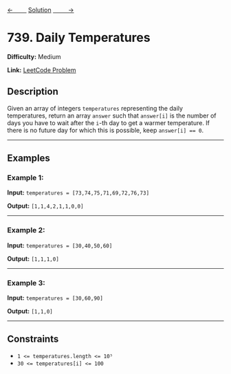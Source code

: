 [<-&nbsp;&nbsp;&nbsp;&nbsp;&nbsp;&nbsp;&nbsp;&nbsp;](../20.%20Valid%20Parentheses/statement.md)
[Solution](../739.%20Daily%20Temperatures/solution.js)
[&nbsp;&nbsp;&nbsp;&nbsp;&nbsp;&nbsp;&nbsp;&nbsp; ->](../155.%20Min%20Stack/statement.md)

# 739. Daily Temperatures

**Difficulty:** Medium

**Link:** [LeetCode Problem](https://leetcode.com/problems/daily-temperatures/)

## Description

Given an array of integers `temperatures` representing the daily temperatures, return an array `answer` such that `answer[i]` is the number of days you have to wait after the `i`-th day to get a warmer temperature.
If there is no future day for which this is possible, keep `answer[i] == 0`.

---

## Examples

### Example 1:

**Input:**
`temperatures = [73,74,75,71,69,72,76,73]`

**Output:**
`[1,1,4,2,1,1,0,0]`

---

### Example 2:

**Input:**
`temperatures = [30,40,50,60]`

**Output:**
`[1,1,1,0]`

---

### Example 3:

**Input:**
`temperatures = [30,60,90]`

**Output:**
`[1,1,0]`

---

## Constraints

- `1 <= temperatures.length <= 10⁵`
- `30 <= temperatures[i] <= 100`
